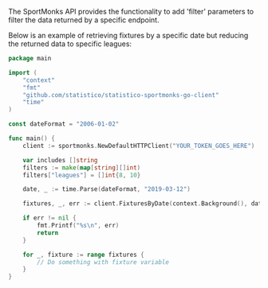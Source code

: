 The SportMonks API provides the functionality to add 'filter' parameters to filter the data returned
by a specific endpoint. 

Below is an example of retrieving fixtures by a specific date but reducing the returned data to specific leagues:

```go
package main

import (
	"context"
	"fmt"
	"github.com/statistico/statistico-sportmonks-go-client"
	"time"
)

const dateFormat = "2006-01-02"

func main() {
	client := sportmonks.NewDefaultHTTPClient("YOUR_TOKEN_GOES_HERE")

	var includes []string
	filters := make(map[string][]int)
	filters["leagues"] = []int{8, 10}

	date, _ := time.Parse(dateFormat, "2019-03-12")

	fixtures, _, err := client.FixturesByDate(context.Background(), date, includes, filters)

	if err != nil {
		fmt.Printf("%s\n", err)
		return
	}

	for _, fixture := range fixtures {
		// Do something with fixture variable
	}
}
```
